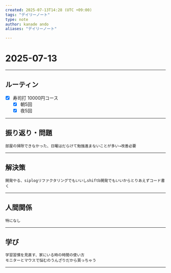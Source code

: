 ```yaml
---
created: 2025-07-13T14:28 (UTC +09:00)
tags: "デイリーノート"
type: note
author: kanade ando
aliases: "デイリーノート"

---
```


# 2025-07-13
---
## ルーティン
- [x] 寿司打 10000円コース
	- [x] 朝5回
	- [x] 夜5回
---
## 振り返り・問題
```plain text
部屋の掃除できなかった、日曜はだらけて勉強進まないことが多い→改善必要
```
---
## 解決策
```plain text
開発やる、siplogリファクタリングでもいいしshiftb開発でもいいからとりあえずコード書く
```
---
## 人間関係
```plain text
特になし
```
---
## 学び
```plain text
学習習慣を見直す、家にいる時の時間の使い方
モニターとマウスで悩むのうんざりだから買っちゃう
```
---

